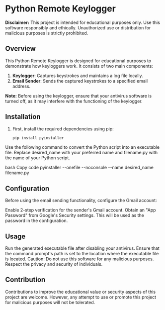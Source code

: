 # Python Remote Keylogger

**Disclaimer:** This project is intended for educational purposes only. Use this software responsibly and ethically. Unauthorized use or distribution for malicious purposes is strictly prohibited.

## Overview

This Python Remote Keylogger is designed for educational purposes to demonstrate how keyloggers work. It consists of two main components:

1. **Keylogger**: Captures keystrokes and maintains a log file locally.
2. **Email Sender**: Sends the captured keystrokes to a specified email address.

**Note:** Before using the keylogger, ensure that your antivirus software is turned off, as it may interfere with the functioning of the keylogger.

## Installation

1. First, install the required dependencies using pip:

   ```bash
   pip install pyinstaller
Use the following command to convert the Python script into an executable file. Replace desired_name with your preferred name and filename.py with the name of your Python script.

bash
Copy code
pyinstaller --onefile --noconsole --name desired_name filename.py
## Configuration
Before using the email sending functionality, configure the Gmail account:

Enable 2-step verification for the sender's Gmail account.
Obtain an "App Password" from Google's Security settings. This will be used as the password in the configuration.
## Usage
Run the generated executable file after disabling your antivirus.
Ensure that the command prompt's path is set to the location where the executable file is located.
Caution: Do not use this software for any malicious purposes. Respect the privacy and security of individuals.

## Contribution
Contributions to improve the educational value or security aspects of this project are welcome. However, any attempt to use or promote this project for malicious purposes will not be tolerated.
  

